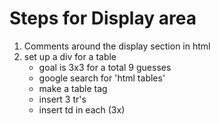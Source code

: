 # Steps for Display area

1. Comments around the display section in html
2. set up a div for a table 
	- goal is 3x3 for a total 9 guesses
	- google search for 'html tables'
	- make a table tag
	- insert 3 tr's
	- insert td in each (3x)
	